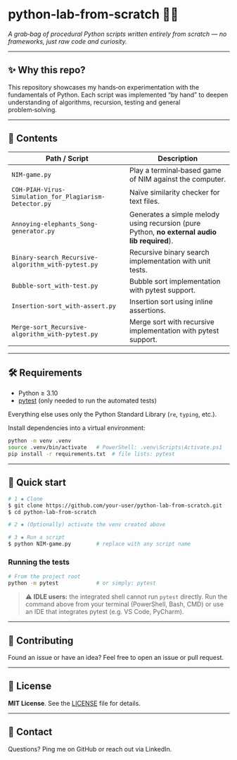 # python‑lab‑from‑scratch 🧪🐍

*A grab‑bag of procedural Python scripts written entirely from scratch — no frameworks, just raw code and curiosity.*

---

## ✨ Why this repo?

This repository showcases my hands‑on experimentation with the fundamentals of Python. Each script was implemented “by hand” to deepen understanding of algorithms, recursion, testing and general problem‑solving.

---

## 📂 Contents

| Path / Script                                          | Description                                                                                  |
| ------------------------------------------------------ | -------------------------------------------------------------------------------------------- |
| `NIM-game.py`                                          | Play a terminal‑based game of NIM against the computer.                                      |
| `COH-PIAH-Virus-Simulation_for_Plagiarism-Detector.py` | Naïve similarity checker for text files.                                                     |
| `Annoying-elephants_Song-generator.py`                 | Generates a simple melody using recursion (pure Python, **no external audio lib required**). |
| `Binary-search_Recursive-algorithm_with-pytest.py`     | Recursive binary search implementation with unit tests.                                      |
| `Bubble-sort_with-test.py`                             | Bubble sort implementation with pytest support.                                              |
| `Insertion-sort_with-assert.py`                        | Insertion sort using inline assertions.                                                      |
| `Merge-sort_Recursive-algorithm_with-pytest.py`        | Merge sort with recursive implementation with pytest support.                                         |

---

## 🛠️ Requirements

* Python ≥ 3.10
* [pytest](https://pytest.org/) (only needed to run the automated tests)

Everything else uses only the Python Standard Library (`re`, `typing`, etc.).

Install dependencies into a virtual environment:

```bash
python -m venv .venv
source .venv/bin/activate   # PowerShell: .venv\Scripts\Activate.ps1
pip install -r requirements.txt  # file lists: pytest
```

---

## 🚀 Quick start

```bash
# 1 ▪ Clone
$ git clone https://github.com/your‑user/python‑lab‑from‑scratch.git
$ cd python‑lab‑from‑scratch

# 2 ▪ (Optionally) activate the venv created above

# 3 ▪ Run a script
$ python NIM-game.py        # replace with any script name
```

### Running the tests

```bash
# From the project root
python -m pytest            # or simply: pytest
```

> ⚠️ **IDLE users:** the integrated shell cannot run `pytest` directly. Run the command above from your terminal (PowerShell, Bash, CMD) or use an IDE that integrates pytest (e.g. VS Code, PyCharm).

---

## 🤝 Contributing

Found an issue or have an idea? Feel free to open an issue or pull request.

---

## 📄 License

**MIT License**. See the [LICENSE](LICENSE) file for details.

---

## 📣 Contact

Questions? Ping me on GitHub or reach out via LinkedIn.
